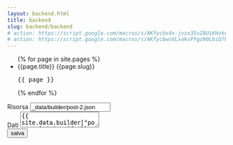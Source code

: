 ```yaml
---
layout: backend.html
title: backend
slug: backend/backend
# action: https://script.google.com/macros/s/AKfycbx4x-jvzx35vZAUiKHzkeB3hHCbqBPbaR09UD78_o3UtTGaqIM/dev
# action: https://script.google.com/macros/s/AKfycbwoVLxakcPYgo90LbiQ7F2P-ikPeKf3I0F9yFUjFvU/dev
---
```

<ul>
{% for page in site.pages %}
  
  <li title="x">{{page.title}} {{page.slug}} <pre>{{ page }}</pre></li>
{% endfor %}
  </ul>
<form action="https://script.google.com/macros/s/AKfycbx4x-jvzx35vZAUiKHzkeB3hHCbqBPbaR09UD78_o3UtTGaqIM/exec" method="post">
<input type="hidden" name="key" value="_data/builder/post-2.json" />
<div>
<label>Risorsa</label> <input type="text" name="resource" value="_data/builder/post-2.json" />
</div>
<div>
  <label>Dati</label> <textarea name="data">{{ site.data.builder["post-1"] | jsonify }}</textarea>
</div>
<div class="text-center">
  <button name="submit_data" type="submit" class="btn btn-primary">salva</button>
</div>
</form>

